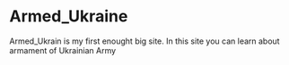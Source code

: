 # Armed_Ukraine
Armed_Ukrain is my first enought big site. In this site you can learn about armament of Ukrainian Army
